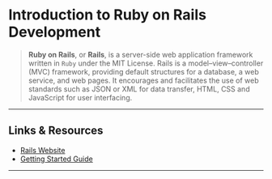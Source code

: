 # Introduction to Ruby on Rails Development

> **Ruby on Rails**, or **Rails**, is a server-side web application framework written in `Ruby` under the MIT License. Rails is a model–view–controller (MVC) framework, providing default structures for a database, a web service, and web pages. It encourages and facilitates the use of web standards such as JSON or XML for data transfer, HTML, CSS and JavaScript for user interfacing.

---

## Links & Resources

- [Rails Website](https://rubyonrails.org/)
- [Getting Started Guide](https://guides.rubyonrails.org/getting_started.html)

---
